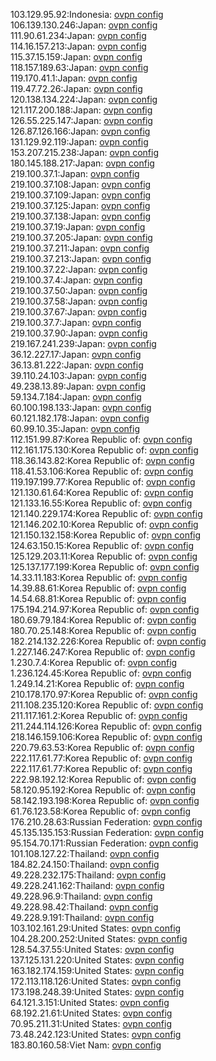 103.129.95.92:Indonesia: [ovpn config](vpn/103_129_95_92.ovpn)  
106.139.130.246:Japan: [ovpn config](vpn/106_139_130_246.ovpn)  
111.90.61.234:Japan: [ovpn config](vpn/111_90_61_234.ovpn)  
114.16.157.213:Japan: [ovpn config](vpn/114_16_157_213.ovpn)  
115.37.15.159:Japan: [ovpn config](vpn/115_37_15_159.ovpn)  
118.157.189.63:Japan: [ovpn config](vpn/118_157_189_63.ovpn)  
119.170.41.1:Japan: [ovpn config](vpn/119_170_41_1.ovpn)  
119.47.72.26:Japan: [ovpn config](vpn/119_47_72_26.ovpn)  
120.138.134.224:Japan: [ovpn config](vpn/120_138_134_224.ovpn)  
121.117.200.188:Japan: [ovpn config](vpn/121_117_200_188.ovpn)  
126.55.225.147:Japan: [ovpn config](vpn/126_55_225_147.ovpn)  
126.87.126.166:Japan: [ovpn config](vpn/126_87_126_166.ovpn)  
131.129.92.119:Japan: [ovpn config](vpn/131_129_92_119.ovpn)  
153.207.215.238:Japan: [ovpn config](vpn/153_207_215_238.ovpn)  
180.145.188.217:Japan: [ovpn config](vpn/180_145_188_217.ovpn)  
219.100.37.1:Japan: [ovpn config](vpn/219_100_37_1.ovpn)  
219.100.37.108:Japan: [ovpn config](vpn/219_100_37_108.ovpn)  
219.100.37.109:Japan: [ovpn config](vpn/219_100_37_109.ovpn)  
219.100.37.125:Japan: [ovpn config](vpn/219_100_37_125.ovpn)  
219.100.37.138:Japan: [ovpn config](vpn/219_100_37_138.ovpn)  
219.100.37.19:Japan: [ovpn config](vpn/219_100_37_19.ovpn)  
219.100.37.205:Japan: [ovpn config](vpn/219_100_37_205.ovpn)  
219.100.37.211:Japan: [ovpn config](vpn/219_100_37_211.ovpn)  
219.100.37.213:Japan: [ovpn config](vpn/219_100_37_213.ovpn)  
219.100.37.22:Japan: [ovpn config](vpn/219_100_37_22.ovpn)  
219.100.37.4:Japan: [ovpn config](vpn/219_100_37_4.ovpn)  
219.100.37.50:Japan: [ovpn config](vpn/219_100_37_50.ovpn)  
219.100.37.58:Japan: [ovpn config](vpn/219_100_37_58.ovpn)  
219.100.37.67:Japan: [ovpn config](vpn/219_100_37_67.ovpn)  
219.100.37.7:Japan: [ovpn config](vpn/219_100_37_7.ovpn)  
219.100.37.90:Japan: [ovpn config](vpn/219_100_37_90.ovpn)  
219.167.241.239:Japan: [ovpn config](vpn/219_167_241_239.ovpn)  
36.12.227.17:Japan: [ovpn config](vpn/36_12_227_17.ovpn)  
36.13.81.222:Japan: [ovpn config](vpn/36_13_81_222.ovpn)  
39.110.24.103:Japan: [ovpn config](vpn/39_110_24_103.ovpn)  
49.238.13.89:Japan: [ovpn config](vpn/49_238_13_89.ovpn)  
59.134.7.184:Japan: [ovpn config](vpn/59_134_7_184.ovpn)  
60.100.198.133:Japan: [ovpn config](vpn/60_100_198_133.ovpn)  
60.121.182.178:Japan: [ovpn config](vpn/60_121_182_178.ovpn)  
60.99.10.35:Japan: [ovpn config](vpn/60_99_10_35.ovpn)  
112.151.99.87:Korea Republic of: [ovpn config](vpn/112_151_99_87.ovpn)  
112.161.175.130:Korea Republic of: [ovpn config](vpn/112_161_175_130.ovpn)  
118.36.143.82:Korea Republic of: [ovpn config](vpn/118_36_143_82.ovpn)  
118.41.53.106:Korea Republic of: [ovpn config](vpn/118_41_53_106.ovpn)  
119.197.199.77:Korea Republic of: [ovpn config](vpn/119_197_199_77.ovpn)  
121.130.61.64:Korea Republic of: [ovpn config](vpn/121_130_61_64.ovpn)  
121.133.16.55:Korea Republic of: [ovpn config](vpn/121_133_16_55.ovpn)  
121.140.229.174:Korea Republic of: [ovpn config](vpn/121_140_229_174.ovpn)  
121.146.202.10:Korea Republic of: [ovpn config](vpn/121_146_202_10.ovpn)  
121.150.132.158:Korea Republic of: [ovpn config](vpn/121_150_132_158.ovpn)  
124.63.150.15:Korea Republic of: [ovpn config](vpn/124_63_150_15.ovpn)  
125.129.203.11:Korea Republic of: [ovpn config](vpn/125_129_203_11.ovpn)  
125.137.177.199:Korea Republic of: [ovpn config](vpn/125_137_177_199.ovpn)  
14.33.11.183:Korea Republic of: [ovpn config](vpn/14_33_11_183.ovpn)  
14.39.88.61:Korea Republic of: [ovpn config](vpn/14_39_88_61.ovpn)  
14.54.68.81:Korea Republic of: [ovpn config](vpn/14_54_68_81.ovpn)  
175.194.214.97:Korea Republic of: [ovpn config](vpn/175_194_214_97.ovpn)  
180.69.79.184:Korea Republic of: [ovpn config](vpn/180_69_79_184.ovpn)  
180.70.25.148:Korea Republic of: [ovpn config](vpn/180_70_25_148.ovpn)  
182.214.132.226:Korea Republic of: [ovpn config](vpn/182_214_132_226.ovpn)  
1.227.146.247:Korea Republic of: [ovpn config](vpn/1_227_146_247.ovpn)  
1.230.7.4:Korea Republic of: [ovpn config](vpn/1_230_7_4.ovpn)  
1.236.124.45:Korea Republic of: [ovpn config](vpn/1_236_124_45.ovpn)  
1.249.14.21:Korea Republic of: [ovpn config](vpn/1_249_14_21.ovpn)  
210.178.170.97:Korea Republic of: [ovpn config](vpn/210_178_170_97.ovpn)  
211.108.235.120:Korea Republic of: [ovpn config](vpn/211_108_235_120.ovpn)  
211.117.161.2:Korea Republic of: [ovpn config](vpn/211_117_161_2.ovpn)  
211.244.114.126:Korea Republic of: [ovpn config](vpn/211_244_114_126.ovpn)  
218.146.159.106:Korea Republic of: [ovpn config](vpn/218_146_159_106.ovpn)  
220.79.63.53:Korea Republic of: [ovpn config](vpn/220_79_63_53.ovpn)  
222.117.61.77:Korea Republic of: [ovpn config](vpn/222_117_61_77.ovpn)  
222.117.61.77:Korea Republic of: [ovpn config](vpn/222_117_61_77.ovpn)  
222.98.192.12:Korea Republic of: [ovpn config](vpn/222_98_192_12.ovpn)  
58.120.95.192:Korea Republic of: [ovpn config](vpn/58_120_95_192.ovpn)  
58.142.193.198:Korea Republic of: [ovpn config](vpn/58_142_193_198.ovpn)  
61.76.123.58:Korea Republic of: [ovpn config](vpn/61_76_123_58.ovpn)  
176.210.28.63:Russian Federation: [ovpn config](vpn/176_210_28_63.ovpn)  
45.135.135.153:Russian Federation: [ovpn config](vpn/45_135_135_153.ovpn)  
95.154.70.171:Russian Federation: [ovpn config](vpn/95_154_70_171.ovpn)  
101.108.127.22:Thailand: [ovpn config](vpn/101_108_127_22.ovpn)  
184.82.24.150:Thailand: [ovpn config](vpn/184_82_24_150.ovpn)  
49.228.232.175:Thailand: [ovpn config](vpn/49_228_232_175.ovpn)  
49.228.241.162:Thailand: [ovpn config](vpn/49_228_241_162.ovpn)  
49.228.96.9:Thailand: [ovpn config](vpn/49_228_96_9.ovpn)  
49.228.98.42:Thailand: [ovpn config](vpn/49_228_98_42.ovpn)  
49.228.9.191:Thailand: [ovpn config](vpn/49_228_9_191.ovpn)  
103.102.161.29:United States: [ovpn config](vpn/103_102_161_29.ovpn)  
104.28.200.252:United States: [ovpn config](vpn/104_28_200_252.ovpn)  
128.54.37.55:United States: [ovpn config](vpn/128_54_37_55.ovpn)  
137.125.131.220:United States: [ovpn config](vpn/137_125_131_220.ovpn)  
163.182.174.159:United States: [ovpn config](vpn/163_182_174_159.ovpn)  
172.113.118.126:United States: [ovpn config](vpn/172_113_118_126.ovpn)  
173.198.248.39:United States: [ovpn config](vpn/173_198_248_39.ovpn)  
64.121.3.151:United States: [ovpn config](vpn/64_121_3_151.ovpn)  
68.192.21.61:United States: [ovpn config](vpn/68_192_21_61.ovpn)  
70.95.211.31:United States: [ovpn config](vpn/70_95_211_31.ovpn)  
73.48.242.123:United States: [ovpn config](vpn/73_48_242_123.ovpn)  
183.80.160.58:Viet Nam: [ovpn config](vpn/183_80_160_58.ovpn)  
